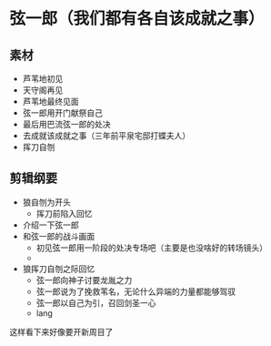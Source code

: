 # 弦一郎（我们都有各自该成就之事）
## 素材

- 芦苇地初见
- 天守阁再见
- 芦苇地最终见面
- 弦一郎用开门献祭自己
- 最后用巴流弦一郎的处决
- 去成就该成就之事（三年前平泉宅邸打蝶夫人）
- 挥刀自刎
## 剪辑纲要
* 狼自刎为开头
	* 挥刀前陷入回忆
* 介绍一下弦一郎
* 和弦一郎的战斗画面
	* 初见弦一郎用一阶段的处决专场吧（主要是也没啥好的转场镜头）
	* 
* 狼挥刀自刎之际回忆
	* 弦一郎向神子讨要龙胤之力
	* 弦一郎说为了挽救苇名，无论什么异端的力量都能够驾驭
	* 弦一郎以自己为引，召回剑圣一心
	* lang

这样看下来好像要开新周目了
<!--stackedit_data:
eyJoaXN0b3J5IjpbMTI0OTE1NTA1MF19
-->